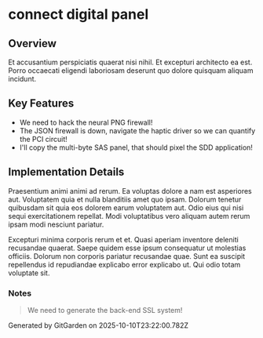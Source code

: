 # connect digital panel

## Overview
Et accusantium perspiciatis quaerat nisi nihil. Et excepturi architecto ea est. Porro occaecati eligendi laboriosam deserunt quo dolore quisquam aliquam incidunt.

## Key Features
- We need to hack the neural PNG firewall!
- The JSON firewall is down, navigate the haptic driver so we can quantify the PCI circuit!
- I'll copy the multi-byte SAS panel, that should pixel the SDD application!

## Implementation Details
Praesentium animi animi ad rerum. Ea voluptas dolore a nam est asperiores aut. Voluptatem quia et nulla blanditiis amet quo ipsam. Dolorum tenetur quibusdam sit quia eos dolorem earum voluptatem aut. Odio eius qui nisi sequi exercitationem repellat. Modi voluptatibus vero aliquam autem rerum ipsam modi nesciunt pariatur.
 Excepturi minima corporis rerum et et. Quasi aperiam inventore deleniti recusandae quaerat. Saepe quidem esse ipsum consequatur ut molestias officiis. Dolorum non corporis pariatur recusandae quae. Sunt ea suscipit repellendus id repudiandae explicabo error explicabo ut. Qui odio totam voluptate sit.

### Notes
> We need to generate the back-end SSL system!

Generated by GitGarden on 2025-10-10T23:22:00.782Z
